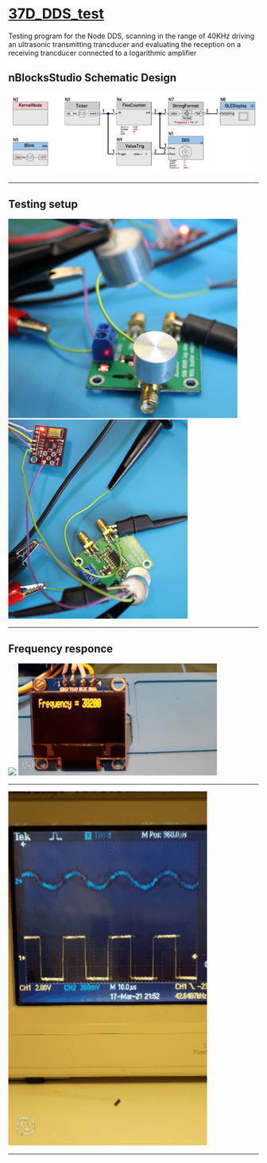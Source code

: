 # [37D_DDS_test](https://github.com/nBlocksStudioApps/37D_DDS_test_FIRMWARE)

Testing program for the Node DDS, scanning in the range of 40KHz driving an ultrasonic transmitting trancducer and evaluating the reception on a receiving trancducer connected to a logarithmic amplifier



## nBlocksStudio Schematic Design


<p align="center">
<img
src="img/01.PNG"
width = 900
/>
</p>

----

## Testing setup

<img
src="img/04.PNG"
height = 400
/>
<img
src="img/05.PNG"
height = 400
/>

----

## Frequency responce
<img
src="img/03.GIF"
width = 400
/>
<img
src="img/04.GIF"
width = 400
/>

----

<img
src="img/02.GIF"
width = 400
/>

----